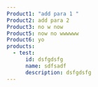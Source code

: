 ```yaml
---
Product1: "add para 1 "
Product2: add para 2
Product3: no w now
Product5: now no wwwwww
Product6: yo
products:
  - test:
      id: dsfgdsfg
      name: sdfsadf
      description: dsfgdsfg
---
```

